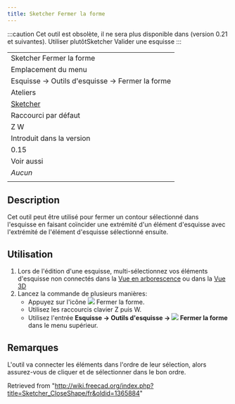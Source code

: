 ```yaml
---
title: Sketcher Fermer la forme
---
```

:::caution
Cet outil est obsolète, il ne sera plus disponible dans (version 0.21 et suivantes). Utiliser plutôtSketcher Valider une esquisse
:::

|  |
| --- |
| Sketcher Fermer la forme |
| Emplacement du menu |
| Esquisse → Outils d'esquisse → Fermer la forme |
| Ateliers |
| [Sketcher](/Sketcher_Workbench/fr "Sketcher Workbench/fr") |
| Raccourci par défaut |
| Z W |
| Introduit dans la version |
| 0.15 |
| Voir aussi |
| *Aucun* |
|  |

## Description

Cet outil peut être utilisé pour fermer un contour sélectionné dans l'esquisse en faisant coïncider une extrémité d'un élément d'esquisse avec l'extrémité de l'élément d'esquisse sélectionné ensuite.

## Utilisation

1. Lors de l'édition d'une esquisse, multi-sélectionnez vos éléments d'esquisse non connectés dans la [Vue en arborescence](/Tree_view/fr "Tree view/fr") ou dans la [Vue 3D](/3D_view/fr "3D view/fr")
2. Lancez la commande de plusieurs manières:
   * Appuyez sur l'icône ![](/images/Sketcher_CloseShape.svg) Fermer la forme.
   * Utilisez les raccourcis clavier Z puis W.
   * Utilisez l'entrée **Esquisse → Outils d'esquisse → ![](/images/Sketcher_CloseShape.svg) Fermer la forme** dans le menu supérieur.

## Remarques

L'outil va connecter les éléments dans l'ordre de leur sélection, alors assurez-vous de cliquer et de sélectionner dans le bon ordre.

Retrieved from "<http://wiki.freecad.org/index.php?title=Sketcher_CloseShape/fr&oldid=1365884>"